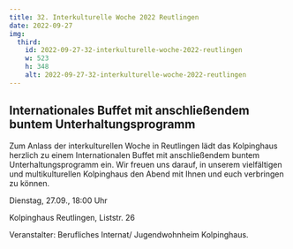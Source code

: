 ```yaml
---
title: 32. Interkulturelle Woche 2022 Reutlingen
date: 2022-09-27
img:
  third:
    id: 2022-09-27-32-interkulturelle-woche-2022-reutlingen
    w: 523
    h: 348
    alt: 2022-09-27-32-interkulturelle-woche-2022-reutlingen
---
```


## Internationales Buffet mit anschließendem buntem Unterhaltungsprogramm
<!--mehr-->

Zum Anlass der interkulturellen Woche in Reutlingen lädt das Kolpinghaus herzlich zu einem Internationalen Buffet mit anschließendem buntem Unterhaltungsprogramm ein. Wir freuen uns darauf, in unserem vielfältigen und multikulturellen Kolpinghaus den Abend mit Ihnen und euch verbringen zu können.

Dienstag, 27.09., 18:00 Uhr

Kolpinghaus Reutlingen, Liststr. 26

Veranstalter: Berufliches Internat/ Jugendwohnheim Kolpinghaus.
